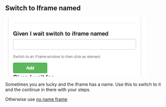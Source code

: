## Switch to Iframe named

![Named](images/iframed_named.png)

Sometimes you are lucky and the iframe has a name. Use this to switch to it and the continue in there with your steps.

Otherwise use [no name frame](no_name_frame.html)